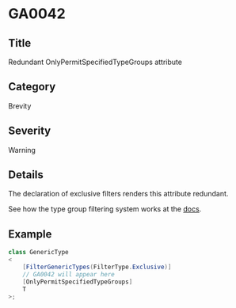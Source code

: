 # GA0042

## Title
Redundant OnlyPermitSpecifiedTypeGroups attribute

## Category
Brevity

## Severity
Warning

## Details
The declaration of exclusive filters renders this attribute redundant.

See how the type group filtering system works at the [docs](../usage/type-group-filters.md).

## Example
```csharp
class GenericType
<
    [FilterGenericTypes(FilterType.Exclusive)]
    // GA0042 will appear here
    [OnlyPermitSpecifiedTypeGroups]
    T
>;
```